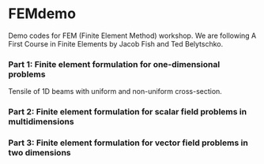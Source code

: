 # FEMdemo
Demo codes for FEM (Finite Element Method) workshop.
We are following A First Course in Finite Elements by Jacob Fish and Ted Belytschko.

### Part 1: Finite element formulation for one-dimensional problems

Tensile of 1D beams with uniform and non-uniform cross-section.

### Part 2: Finite element formulation for scalar field problems in multidimensions

### Part 3: Finite element formulation for vector field problems in two dimensions
